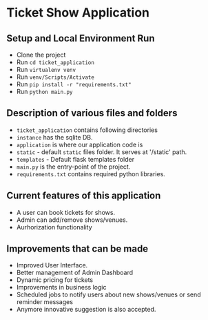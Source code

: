 # Ticket Show Application

## Setup and Local Environment Run

- Clone the project
- Run `cd ticket_application`
- Run `virtualenv venv`
- Run `venv/Scripts/Activate`
- Run `pip install -r "requirements.txt"`
- Run `python main.py`  

## Description of various files and folders
- `ticket_application` contains following directories
- `instance` has the sqlite DB. 
- `application` is where our application code is
- `static` - default `static` files folder. It serves at '/static' path.
- `templates` - Default flask templates folder
- `main.py` is the entry-point of the project.
- `requirements.txt` contains required python libraries.

##  Current features of this application
- A user can book tickets for shows.
- Admin can add/remove shows/venues.
- Aurhorization functionality

## Improvements that can be made
- Improved User Interface.
- Better management of Admin Dashboard
- Dynamic pricing for tickets
- Improvements in business logic
- Scheduled jobs to notify users about new shows/venues or send reminder messages
- Anymore innovative suggestion is also accepted.
